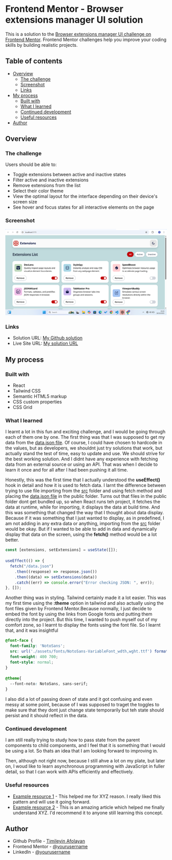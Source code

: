 # Frontend Mentor - Browser extensions manager UI solution

This is a solution to the [Browser extensions manager UI challenge on Frontend Mentor](https://www.frontendmentor.io/challenges/browser-extension-manager-ui-yNZnOfsMAp). Frontend Mentor challenges help you improve your coding skills by building realistic projects.

## Table of contents

- [Overview](#overview)
  - [The challenge](#the-challenge)
  - [Screenshot](#screenshot)
  - [Links](#links)
- [My process](#my-process)
  - [Built with](#built-with)
  - [What I learned](#what-i-learned)
  - [Continued development](#continued-development)
  - [Useful resources](#useful-resources)
- [Author](#author)

## Overview

### The challenge

Users should be able to:

- Toggle extensions between active and inactive states
- Filter active and inactive extensions
- Remove extensions from the list
- Select their color theme
- View the optimal layout for the interface depending on their device's screen size
- See hover and focus states for all interactive elements on the page

### Screenshot

![](src/assets/Screenshot.png)

### Links

- Solution URL: [My Github solution](https://github.com/justtimi/browser-extensions-manager-ui)
- Live Site URL: [My solution URL](https://browser-extensions-manager-ui-fem.netlify.app/)

## My process

### Built with

- React
- Tailwind CSS
- Semantic HTML5 markup
- CSS custom properties
- CSS Grid

### What I learned

I learnt a lot in this fun and exciting challenge, and I would be going through each of them one by one. The first thing was that I was supposed to get my data from the [data.json file](public/data.json). Of course, I could have chosen to hardcode in the values, but as developers, we shouldnt just try solutions that work, but actually stand the test of time, easy to update and use. We should strive for the best working solution.
And I didnt have any experience with fetching data from an external source or using an API. That was when I decide to learn it once and for all after I had been pushing it all time.

Honestly, this was the first time that I actually understood the **useEffect()** hook in detail and how it is used to fetch data. I larnt the difference between trying to use file importing from the [src](src/) folder and using fetch method and placing the [data.json file](public/data.json) in the public folder. Turns out that files in the public folder dont get bundled up, so when React runs teh project, it fetches the data at runtime, while for importing, it displays the data at build time. And this was something that changed the way that I thought about data display. Because if it was something that I just wanted to display, as in predefined, I am not adding in any extra data or anything, importing from the [src](src/) folder would be okay. But if I wanted to be able to add in data and dynamically display that data on the screen, using the **fetch()** method would be a lot better.

```js
const [extensions, setExtensions] = useState([]);

useEffect(() => {
  fetch("/data.json")
    .then((response) => response.json())
    .then((data) => setExtensions(data))
    .catch((err) => console.error("Error checking JSON: ", err));
}, []);
```

Another thing was in styling. Tailwind certainly made it a lot easier. This was my first time using the **:theme** option in tailwind and also actually using the font files given by Frontend Mentor.Because normally, I just decide to embed the font by using the links from Google fonts and putting them directly into the project. But this time, I wanted to push myself out of my comfort zone, so I learnt to display the fonts using the font file. So I learnt that, and it was insightful

```css
@font-face {
  font-family: 'NotoSans';
  src: url('./assets/fonts/NotoSans-VariableFont_wdth,wght.ttf') format('truetype');
  font-weight: 400 700;  
  font-style: normal;
}

@theme{
  --font-noto: NotoSans, sans-serif;
}
```

I also did a lot of passing down of state and it got confusing and even messy at some point, because of I was supposed to traget the toggles to make sure that they dont just change state temporarily but teh state should persist and it should reflect in the data. 

### Continued development

I am still really trying to study how to pass state from the parent components to child components, and I feel that it is something that I would be using a lot. So thats an idea that I am looking forward to improving in.

Then, although not right now, because I still ahve a lot on my plate, but later on, I woud like to learn asynchronous programming with JavaScript in fuller detail, so that I can work with APIs efficiently and effectively. 

### Useful resources

- [Example resource 1](https://www.example.com) - This helped me for XYZ reason. I really liked this pattern and will use it going forward.
- [Example resource 2](https://www.example.com) - This is an amazing article which helped me finally understand XYZ. I'd recommend it to anyone still learning this concept.

## Author

- Github Profile - [Timileyin Afolayan](https://github.com/justtimi)
- Frontend Mentor - [@yourusername](https://www.frontendmentor.io/profile/justtimi)
- LinkedIn - [@yourusername](www.linkedin.com/in/timileyin-afolayan-07725a334)
